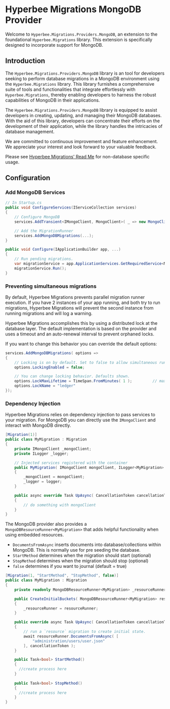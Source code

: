 # Hyperbee Migrations MongoDB Provider

Welcome to `Hyperbee.Migrations.Providers.MongoDB`, an extension to the foundational `Hyperbee.Migrations` library. This extension is specifically designed to incorporate support for MongoDB.

## Introduction

The `Hyperbee.Migrations.Providers.MongoDB` library is an tool for developers seeking to perform database migrations in a MongoDB environment using the `Hyperbee.Migrations` library. This library furnishes a comprehensive suite of tools and functionalities that integrate effortlessly with `Hyperbee.Migrations`, thereby enabling developers to harness the robust capabilities of MongoDB in their applications.

The `Hyperbee.Migrations.Providers.MongoDB` library is equipped to assist developers in creating, updating, and managing their MongoDB databases. With the aid of this library, developers can concentrate their efforts on the development of their application, while the library handles the intricacies of database management.

We are committed to continuous improvement and feature enhancement. We appreciate your interest and look forward to your valuable feedback.

Please see [Hyperbee Migrations' Read Me](../Hyperbee.Migrations/README.md) for non-database specific usage.

## Configuration

### Add MongoDB Services
```c#
// In Startup.cs
public void ConfigureServices(IServiceCollection services)
{
    // Configure MongoDB
    services.AddTransient<IMongoClient, MongoClient>( _ => new MongoClient( connectionString ) );

    // Add the MigrationRunner
    services.AddMongoDBMigrations(...);
}

public void Configure(IApplicationBuilder app, ...)
{
    // Run pending migrations.
    var migrationService = app.ApplicationServices.GetRequiredService<MigrationRunner>();
    migrationService.Run();
}
```
### Preventing simultaneous migrations

By default, Hyperbee Migrations prevents parallel migration runner execution. If you have 2 instances of your
app running, and both try to run migrations, Hyperbee Migrations will prevent the second instance from running
migrations and will log a warning.

Hyperbee Migrations accomplishes this by using a distributed lock at the database layer. The default
implementation is based on the provider and uses a timeout and an auto-renewal interval to prevent orphaned locks.

If you want to change this behavior you can override the default options:

```c#
services.AddMongoDBMigrations( options =>
{
    // Locking is on by default. Set to false to allow simultaneous runners - but don't be that guy.
    options.LockingEnabled = false;

    // You can change locking behavior. Defaults shown.
    options.LockMaxLifetime = TimeSpan.FromMinutes( 1 );         // max time-to-live
    options.LockName = "ledger"
});
```

### Dependency Injection

Hyperbee Migrations relies on dependency injection to pass services to your migration.  For MongoDB you can directly use the `IMongoClient` and interact with MongoDB directly.

```c#
[Migration(1)]
public class MyMigration : Migration
{
	private IMongoClient _mongoClient;
    private ILogger _logger;

	// Injected services registered with the container
	public MyMigration( IMongoClient mongoClient, ILogger<MyMigration> logger )
	{
        _mongoClient = mongoClient;
		_logger = logger;
	}

	public async override Task UpAsync( CancellationToken cancellationToken = default )
	{
		// do something with mongoClient
	}
}
```

The MongoDB provider also provides a `MongoDBResourceRunner<MyMigration>` that adds helpful functionality when using embedded resources.  
 - `DocumentsFromAsync` inserts documents into database/collections within MongoDB.  This is normally use for pre seeding the database.
 - `StartMethod` determines when the migration should start (optional)
 - `StopMethod` determines when the migration should stop (optional)
 - `false` determines if you want to journal (default = true)

```c#
[Migration(1, "StartMethod", "StopMethod", false)]
public class MyMigration : Migration
{
    private readonly MongoDBResourceRunner<MyMigration> _resourceRunner;

    public CreateInitialBuckets( MongoDBResourceRunner<MyMigration> resourceRunner )
    {
        _resourceRunner = resourceRunner;
    }

    public override async Task UpAsync( CancellationToken cancellationToken = default )
    {
        // run a `resource` migration to create initial state.
        await resourceRunner.DocumentsFromAsync( [
            "administration/users/user.json"
        ], cancellationToken );
    }

    public Task<bool> StartMethod()
    {
      //create process here        
    }
    
    public Task<bool> StopMethod()
    {
      //create process here    
    }
}
```
